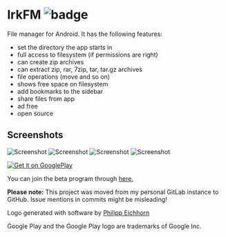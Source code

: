 # lrkFM ![badge](https://travis-ci.org/lfuelling/lrkFM.svg?branch=master)

File manager for Android. It has the following features:

- set the directory the app starts in
- full access to filesystem (if permissions are right)
- can create zip archives
- can extract zip, rar, 7zip, tar, tar.gz archives
- file operations (move and so on)
- shows free space on filesystem
- add bookmarks to the sidebar
- share files from app
- ad free
- open source

## Screenshots

![Screenshot](screenshots/Screenshot_1.png)
![Screenshot](screenshots/Screenshot_2.png)
![Screenshot](screenshots/Screenshot_3.png)
![Screenshot](screenshots/Screenshot_4.png)

[![Get it on GooglePlay](https://play.google.com/intl/en_us/badges/images/generic/en_badge_web_generic.png)](https://play.google.com/store/apps/details?id=io.lerk.lrkFM&utm_source=repo_link&pcampaignid=MKT-Other-global-all-co-prtnr-py-PartBadge-Mar2515-1)

You can join the beta program through [here.](https://play.google.com/apps/testing/io.lerk.lrkfm)

**Please note:** This project was moved from my personal GitLab instance to GitHub. Issue mentions in commits might be misleading!

Logo generated with software by [Philipp Eichhorn](https://android-material-icon-generator.bitdroid.de)

Google Play and the Google Play logo are trademarks of Google Inc.
